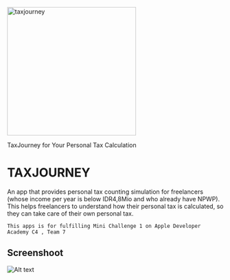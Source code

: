 
<img src="https://i.ibb.co/XkfWSvN/TJ.jpg" width="300" alt="taxjourney">

TaxJourney for Your Personal Tax Calculation

# TAXJOURNEY
An app that provides personal tax counting simulation for freelancers (whose income per year is below IDR4,8Mio and who already have NPWP). This helps freelancers to understand how their personal tax is calculated, so they can take care of their own personal tax.

```
This apps is for fulfilling Mini Challenge 1 on Apple Developer Academy C4 , Team 7
```

## Screenshoot
![Alt text](https://i.ibb.co/XkfWSvN/TJ.jpg "Optional title")
